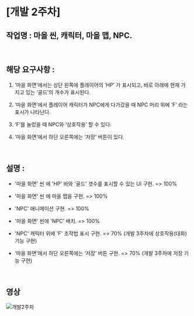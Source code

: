 # [개발 2주차]  

## 작업명 : 마을 씬, 캐릭터, 마을 맵, NPC.  

<br>  

## 해당 요구사항 : 

1) ‘마을 화면’에서는 상단 왼쪽에 플레이어의 ‘HP’ 가 표시되고, 바로 아래에 현재 가지고 있는 ‘골드’의 개수가 표시된다.  

2) ‘마을 화면’에서 플레이어 캐릭터가 NPC에게 다가갔을 때 NPC 머리 위에 ‘F’ 라는 표시가 나타난다.  

3) ‘F’를 눌렀을 때 NPC와 ‘상호작용’ 할 수 있다.  

4) ‘마을 화면’에서 하단 오른쪽에는 ‘저장’ 버튼이 있다.  

<br>  

## 설명 :  

- '마을 화면' 씬 에 'HP' 바와 '골드' 갯수를 표시할 수 있는 UI 구현. => 100%  

- '마을 화면' 씬 에 마을 맵을 구현. => 100%  

- 'NPC' 애니메이션 구현. => 100%  

- '마을 화면' 씬에 'NPC' 배치. => 100%  

- 'NPC' 캐릭터 위에 'F' 조작법 표시 구현. => 70% (개발 3주차에 상호작용(대화) 기능 구현)  

- ‘마을 화면’에서 하단 오른쪽에는 ‘저장’ 버튼 구현. => 70% (개발 3주차에 저장 기능 구현)  

<br>  

## 영상  
![개발2주차](https://user-images.githubusercontent.com/71679870/97879729-ad379180-1d63-11eb-9206-505ddcf1fcb0.gif)  
